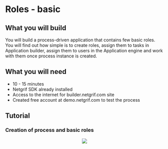 # Roles - basic

## What you will build

You will build a process-driven application that contains few basic roles. You will find out how simple is to create roles, assign them to tasks in Application builder, assign them to users in the Application engine and work with them once process instance is created.

## What you will need

<ul>
    <li>10 - 15 minutes</li>
    <li>Netgrif SDK already installed</li>
    <li>Access to the internet for builder.netgrif.com site</li>
    <li>Created free account at demo.netgrif.com to test the process</li>
</ul>

## Tutorial
### Creation of process and basic roles

<p align="center">
    <img src="_media/roles-basic/1.png">
</p>
